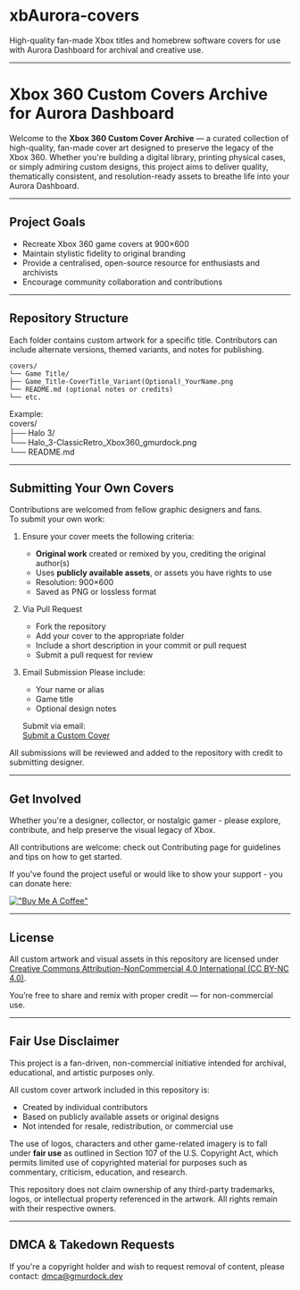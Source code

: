 # xbAurora-covers
High-quality fan-made Xbox titles and homebrew software covers for use with Aurora Dashboard for archival and creative use.

---

# Xbox 360 Custom Covers Archive for Aurora Dashboard

Welcome to the **Xbox 360 Custom Cover Archive** — a curated collection of high-quality, fan-made cover art designed to preserve the legacy of the Xbox 360. Whether you're building a digital library, printing physical cases, or simply admiring custom designs, this project aims to deliver quality, thematically consistent, and resolution-ready assets to breathe life into your Aurora Dashboard.

---

## Project Goals

- Recreate Xbox 360 game covers at 900×600
- Maintain stylistic fidelity to original branding
- Provide a centralised, open-source resource for enthusiasts and archivists
- Encourage community collaboration and contributions

---

## Repository Structure

Each folder contains custom artwork for a specific title. Contributors can include alternate versions, themed variants, and notes for publishing.

	covers/  
	└── Game Title/  
	├── Game_Title-CoverTitle_Variant(Optional)_YourName.png  
	└── README.md (optional notes or credits)  
	└── etc.  
  
Example:  
	covers/  
	├── Halo 3/  
	└── Halo_3-ClassicRetro_Xbox360_gmurdock.png  
	└── README.md

---

## Submitting Your Own Covers

Contributions are welcomed from fellow graphic designers and fans.  
To submit your own work:  

1. Ensure your cover meets the following criteria:
	- **Original work** created or remixed by you, crediting the original author(s)
	- Uses **publicly available assets**, or assets you have rights to use
	- Resolution: 900×600
	- Saved as PNG or lossless format

2. Via Pull Request
	- Fork the repository
	- Add your cover to the appropriate folder
	- Include a short description in your commit or pull request
	- Submit a pull request for review

3. Email Submission
	Please include:
	- Your name or alias
	- Game title
	- Optional design notes
  
	Submit via email:  
	[Submit a Custom Cover](mailto:github@gmurdock.dev?subject=xbAurora-covers%20-%20Submission%20-%20[Game%20Title]&body=Hello%2C%0A%0AI'd%20like%20to%20submit%20a%20custom%20Xbox%20360%20cover.%0A%0A**Game%20Title:**%20[Enter%20title]%0A**Creator%20Name/Alias:**%20[Your%20Alias]%0A**Cover%20Type:**%20[Xbox360%2FXBLA%2FXboxOG%2FHomebrew]%0A**Source%20Assets:**%20[Brief%20description%20or%20link]%0A**Attribution%20Line:**%20Features%20[IP%20description]%20%C2%A9%20[Rights%20Holder]%2C%20used%20under%20fair%20use%20for%20non-commercial%2C%20transformative%20fan%20content.%0A**Notes:**%20[Any%20special%20details%20or%20requests]%0A%0AThanks%2C%0A[Your%20Name])  

All submissions will be reviewed and added to the repository with credit to submitting designer.

---

## Get Involved

Whether you're a designer, collector, or nostalgic gamer - please explore, contribute, and help preserve the visual legacy of Xbox.

All contributions are welcome: check out Contributing page for guidelines and tips on how to get started.

If you've found the project useful or would like to show your support - you can donate here:

[!["Buy Me A Coffee"](https://www.buymeacoffee.com/assets/img/custom_images/orange_img.png)](https://www.buymeacoffee.com/gmurdock)

---

## License

All custom artwork and visual assets in this repository are licensed under  
[Creative Commons Attribution-NonCommercial 4.0 International (CC BY-NC 4.0)](https://creativecommons.org/licenses/by-nc/4.0/).

You’re free to share and remix with proper credit — for non-commercial use.

---

## Fair Use Disclaimer

This project is a fan-driven, non-commercial initiative intended for archival, educational, and artistic purposes only. 

All custom cover artwork included in this repository is:

- Created by individual contributors
- Based on publicly available assets or original designs
- Not intended for resale, redistribution, or commercial use

The use of logos, characters and other game-related imagery is to fall under **fair use** as outlined in Section 107 of the U.S. Copyright Act, which permits limited use of copyrighted material for purposes such as commentary, criticism, education, and research.

This repository does not claim ownership of any third-party trademarks, logos, or intellectual property referenced in the artwork. All rights remain with their respective owners.

---

## DMCA & Takedown Requests

If you're a copyright holder and wish to request removal of content, please contact:
[dmca@gmurdock.dev](mailto:dmca@gmurdock.dev)
